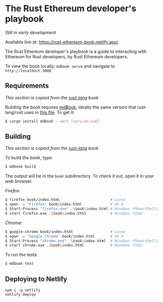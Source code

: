 # The Rust Ethereum developer's playbook

*Still in early development*

Available live at: https://rust-ethereum-book.netlify.app/

The Rust Ethereum developer's playbook is a guide to interacting with Ethereum for
Rust developers, by Rust Ethereum developers.

To view the book locally: `mdbook serve` and navigate to `http://localhost:3000`

## Requirements

_This section is copied from the [rust-lang](https://github.com/rust-lang/book/blob/main/README.md#requirements) book_

Building the book requires [mdBook], ideally the same version that
rust-lang/rust uses in [this file][rust-mdbook]. To get it:

[mdBook]: https://github.com/rust-lang-nursery/mdBook
[rust-mdbook]: https://github.com/rust-lang/rust/blob/master/src/tools/rustbook/Cargo.toml

```bash
$ cargo install mdbook --vers [version-num]
```

## Building

_This section is copied from the [rust-lang](https://github.com/rust-lang/book/blob/main/README.md#building) book_

To build the book, type:

```bash
$ mdbook build
```

The output will be in the `book` subdirectory. To check it out, open it in
your web browser.

_Firefox:_
```bash
$ firefox book/index.html                       # Linux
$ open -a "Firefox" book/index.html             # OS X
$ Start-Process "firefox.exe" .\book\index.html # Windows (PowerShell)
$ start firefox.exe .\book\index.html           # Windows (Cmd)
```

_Chrome:_
```bash
$ google-chrome book/index.html                 # Linux
$ open -a "Google Chrome" book/index.html       # OS X
$ Start-Process "chrome.exe" .\book\index.html  # Windows (PowerShell)
$ start chrome.exe .\book\index.html            # Windows (Cmd)
```

To run the tests:

```bash
$ mdbook test
```

## Deploying to Netlify

```
npm i -g netlify
netlify deploy
```
